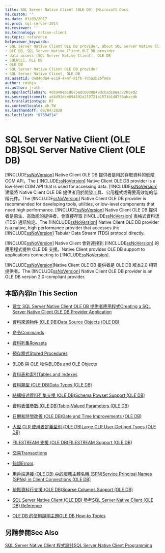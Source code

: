 ```yaml
---
title: SQL Server Native Client (OLE DB) |Microsoft Docs
ms.custom: ''
ms.date: 03/09/2017
ms.prod: sql-server-2014
ms.reviewer: ''
ms.technology: native-client
ms.topic: reference
helpviewer_keywords:
- SQL Server Native Client OLE DB provider, about SQL Server Native Client OLE DB provider
- OLE DB, SQL Server Native Client OLE DB provider
- data access [SQL Server Native Client], OLE DB
- SQLNCLI, OLE DB
- OLE DB
- SQL Server Native Client OLE DB provider
- SQL Server Native Client, OLE DB
ms.assetid: da846da4-ec19-4a4f-81fb-7d5a2b2bf80a
author: rothja
ms.author: jroth
ms.openlocfilehash: 46b948eb1d075edc6000849dcb2d18ea372809d2
ms.sourcegitcommit: ad4d92dce894592a259721a1571b1d8736abacdb
ms.translationtype: MT
ms.contentlocale: zh-TW
ms.lasthandoff: 08/04/2020
ms.locfileid: "87594514"
---
```

# <a name="sql-server-native-client-ole-db"></a><span data-ttu-id="8992a-102">SQL Server Native Client (OLE DB)</span><span class="sxs-lookup"><span data-stu-id="8992a-102">SQL Server Native Client (OLE DB)</span></span>
  <span data-ttu-id="8992a-103">[!INCLUDE[ssNoVersion](../../../includes/ssnoversion-md.md)] Native Client OLE DB 提供者是用於存取資料的低階 COM API。</span><span class="sxs-lookup"><span data-stu-id="8992a-103">The [!INCLUDE[ssNoVersion](../../../includes/ssnoversion-md.md)] Native Client OLE DB provider is a low-level COM API that is used for accessing data.</span></span> <span data-ttu-id="8992a-104">[!INCLUDE[ssNoVersion](../../../includes/ssnoversion-md.md)] 建議將 Native Client OLE DB 提供者用於開發工具、公用程式或需要高效能的低階元件。</span><span class="sxs-lookup"><span data-stu-id="8992a-104">The [!INCLUDE[ssNoVersion](../../../includes/ssnoversion-md.md)] Native Client OLE DB provider is recommended for developing tools, utilities, or low-level components that need high performance.</span></span> <span data-ttu-id="8992a-105">[!INCLUDE[ssNoVersion](../../../includes/ssnoversion-md.md)] Native Client OLE DB 提供者是原生、高效能的提供者，會直接存取 [!INCLUDE[ssNoVersion](../../../includes/ssnoversion-md.md)] 表格式資料流 (TDS) 通訊協定。</span><span class="sxs-lookup"><span data-stu-id="8992a-105">The [!INCLUDE[ssNoVersion](../../../includes/ssnoversion-md.md)] Native Client OLE DB provider is a native, high performance provider that accesses the [!INCLUDE[ssNoVersion](../../../includes/ssnoversion-md.md)] Tabular Data Stream (TDS) protocol directly.</span></span>  
  
 [!INCLUDE[ssNoVersion](../../../includes/ssnoversion-md.md)] <span data-ttu-id="8992a-106">Native Client 會對連接到 [!INCLUDE[ssNoVersion](../../../includes/ssnoversion-md.md)] 的應用程式提供 OLE DB 支援。</span><span class="sxs-lookup"><span data-stu-id="8992a-106">Native Client provides OLE DB support to applications connecting to [!INCLUDE[ssNoVersion](../../../includes/ssnoversion-md.md)].</span></span>  
  
 <span data-ttu-id="8992a-107">[!INCLUDE[ssNoVersion](../../../includes/ssnoversion-md.md)]Native Client OLE DB 提供者是 OLE DB 版本2.0 相容提供者。</span><span class="sxs-lookup"><span data-stu-id="8992a-107">The [!INCLUDE[ssNoVersion](../../../includes/ssnoversion-md.md)] Native Client OLE DB provider is an OLE DB version 2.0-compliant provider.</span></span>  
  
## <a name="in-this-section"></a><span data-ttu-id="8992a-108">本節內容</span><span class="sxs-lookup"><span data-stu-id="8992a-108">In This Section</span></span>  
  
-   [<span data-ttu-id="8992a-109">建立 SQL Server Native Client OLE DB 提供者應用程式</span><span class="sxs-lookup"><span data-stu-id="8992a-109">Creating a SQL Server Native Client OLE DB Provider Application</span></span>](../../native-client-ole-db-provider/creating-a-sql-server-native-client-ole-db-provider-application.md)  
  
-   [<span data-ttu-id="8992a-110">資料來源物件 &#40;OLE DB&#41;</span><span class="sxs-lookup"><span data-stu-id="8992a-110">Data Source Objects &#40;OLE DB&#41;</span></span>](../../native-client-ole-db-data-source-objects/data-source-objects-ole-db.md)  
  
-   [<span data-ttu-id="8992a-111">命令</span><span class="sxs-lookup"><span data-stu-id="8992a-111">Commands</span></span>](../../native-client-ole-db-commands/commands.md)  
  
-   [<span data-ttu-id="8992a-112">資料列集</span><span class="sxs-lookup"><span data-stu-id="8992a-112">Rowsets</span></span>](../../native-client-ole-db-rowsets/rowsets.md)  
  
-   [<span data-ttu-id="8992a-113">預存程式</span><span class="sxs-lookup"><span data-stu-id="8992a-113">Stored Procedures</span></span>](stored-procedures.md)  
  
-   [<span data-ttu-id="8992a-114">BLOB 與 OLE 物件</span><span class="sxs-lookup"><span data-stu-id="8992a-114">BLOBs and OLE Objects</span></span>](../../native-client-ole-db-blobs/blobs-and-ole-objects.md)  
  
-   [<span data-ttu-id="8992a-115">資料表和索引</span><span class="sxs-lookup"><span data-stu-id="8992a-115">Tables and Indexes</span></span>](../../native-client-ole-db-tables-indexes/tables-and-indexes.md)  
  
-   [<span data-ttu-id="8992a-116">資料類型 &#40;OLE DB&#41;</span><span class="sxs-lookup"><span data-stu-id="8992a-116">Data Types &#40;OLE DB&#41;</span></span>](../../native-client-ole-db-data-types/data-types-ole-db.md)  
  
-   [<span data-ttu-id="8992a-117">結構描述資料列集支援 &#40;OLE DB&#41;</span><span class="sxs-lookup"><span data-stu-id="8992a-117">Schema Rowset Support &#40;OLE DB&#41;</span></span>](schema-rowset-support-ole-db.md)  
  
-   [<span data-ttu-id="8992a-118">資料表值參數 &#40;OLE DB&#41;</span><span class="sxs-lookup"><span data-stu-id="8992a-118">Table-Valued Parameters &#40;OLE DB&#41;</span></span>](../../native-client-ole-db-table-valued-parameters/table-valued-parameters-ole-db.md)  
  
-   [<span data-ttu-id="8992a-119">日期和時間改善 &#40;OLE DB&#41;</span><span class="sxs-lookup"><span data-stu-id="8992a-119">Date and Time Improvements &#40;OLE DB&#41;</span></span>](../../native-client-ole-db-date-time/date-and-time-improvements-ole-db.md)  
  
-   [<span data-ttu-id="8992a-120">大型 CLR 使用者定義型別 &#40;OLE DB&#41;</span><span class="sxs-lookup"><span data-stu-id="8992a-120">Large CLR User-Defined Types &#40;OLE DB&#41;</span></span>](large-clr-user-defined-types-ole-db.md)  
  
-   [<span data-ttu-id="8992a-121">FILESTREAM 支援 &#40;OLE DB&#41;</span><span class="sxs-lookup"><span data-stu-id="8992a-121">FILESTREAM Support &#40;OLE DB&#41;</span></span>](filestream-support-ole-db.md)  
  
-   [<span data-ttu-id="8992a-122">交易</span><span class="sxs-lookup"><span data-stu-id="8992a-122">Transactions</span></span>](../../native-client-ole-db-transactions/transactions.md)  
  
-   [<span data-ttu-id="8992a-123">錯誤</span><span class="sxs-lookup"><span data-stu-id="8992a-123">Errors</span></span>](../../native-client-ole-db-errors/errors.md)  
  
-   [<span data-ttu-id="8992a-124">用戶端連接 &#40;OLE DB&#41; 中的服務主體名稱 &#40;SPN&#41;</span><span class="sxs-lookup"><span data-stu-id="8992a-124">Service Principal Names &#40;SPNs&#41; in Client Connections &#40;OLE DB&#41;</span></span>](service-principal-names-spns-in-client-connections-ole-db.md)  
  
-   [<span data-ttu-id="8992a-125">疏鬆資料行支援 &#40;OLE DB&#41;</span><span class="sxs-lookup"><span data-stu-id="8992a-125">Sparse Columns Support &#40;OLE DB&#41;</span></span>](sparse-columns-support-ole-db.md)  
  
-   [<span data-ttu-id="8992a-126">SQL Server Native Client &#40;OLE DB&#41; 參考</span><span class="sxs-lookup"><span data-stu-id="8992a-126">SQL Server Native Client &#40;OLE DB&#41; Reference</span></span>](../../native-client-ole-db-interfaces/sql-server-native-client-ole-db-interfaces.md)  
  
-   [<span data-ttu-id="8992a-127">OLE DB 的使用說明主題</span><span class="sxs-lookup"><span data-stu-id="8992a-127">OLE DB How-to Topics</span></span>](../../native-client-ole-db-how-to/ole-db-how-to-topics.md)  
  
## <a name="see-also"></a><span data-ttu-id="8992a-128">另請參閱</span><span class="sxs-lookup"><span data-stu-id="8992a-128">See Also</span></span>  
 [<span data-ttu-id="8992a-129">SQL Server Native Client 程式設計</span><span class="sxs-lookup"><span data-stu-id="8992a-129">SQL Server Native Client Programming</span></span>](../sql-server-native-client-programming.md)  
  
  
